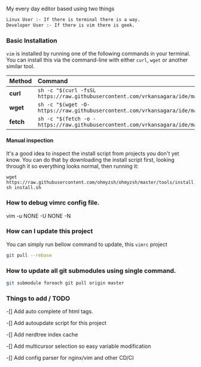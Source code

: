 My every day editor based using two things
~~~bash
Linux User :- If there is terminal there is a way.
Developer User :- If there is vim there is geek.
~~~

### Basic Installation

`vim` is installed by running one of the following commands in your terminal. You can install this via the command-line with either `curl`, `wget` or another similar tool.

| Method    | Command                                                                                           |
|:----------|:--------------------------------------------------------------------------------------------------|
| **curl**  | `sh -c "$(curl -fsSL https://raw.githubusercontent.com/vrkansagara/ide/master/install.sh)"` |
| **wget**  | `sh -c "$(wget -O- https://raw.githubusercontent.com/vrkansagara/ide/master/install.sh)"`   |
| **fetch** | `sh -c "$(fetch -o - https://raw.githubusercontent.com/vrkansagara/ide/master/install.sh)"` |

#### Manual inspection

It's a good idea to inspect the install script from projects you don't yet know. You can do
that by downloading the install script first, looking through it so everything looks normal,
then running it:

```shell
wget https://raw.githubusercontent.com/ohmyzsh/ohmyzsh/master/tools/install.sh
sh install.sh
```

### How to debug vimrc config file.
vim -u NONE -U NONE -N

### How can I update this project

You can simply run bellow command to update, this `vimrc` project

~~~bash
git pull --rebase
~~~

### How to update all git submodules using single command.

~~~bash
git submodule foreach git pull origin master
~~~

### Things to add / TODO

-[] Add auto complete of html tags.

-[] Add autoupdate script for this project

-[] Add nerdtree index cache

-[] Add multicursor selection so easy variable modification 

-[] Add config parser for nginx/vim and other CD/CI
